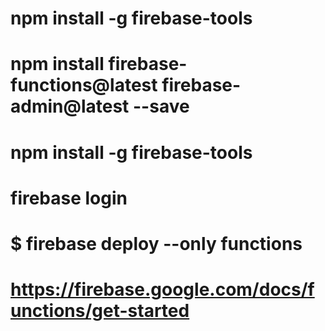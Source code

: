 # npm install -g firebase-tools
# npm install firebase-functions@latest firebase-admin@latest --save
# npm install -g firebase-tools
# firebase login
# $ firebase deploy --only functions
# https://firebase.google.com/docs/functions/get-started
